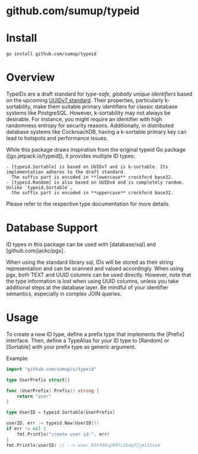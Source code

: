 <!-- DO NOT EDIT. -->
<!-- Automatically generated with https://go.jpap.org/godoc-readme-gen -->

# github.com/sumup/typeid

# Install

```shell
go install github.com/sumup/typeid
```
# Overview

TypeIDs are a draft standard for *type-safe, globally unique identifiers* based on the upcoming [UUIDv7 standard].
Their properties, particularly k-sortability, make them suitable primary identifiers for classic database systems like PostgreSQL.
However, k-sortability may not always be desirable. For instance, you might require an identifier with high randomness entropy for security reasons.
Additionally, in distributed database systems like CockroachDB, having a k-sortable primary key can lead to hotspots and performance issues.

While this package draws inspiration from the original typeid Go package ([go.jetpack.io/typeid]), it provides multiple ID types:

```
- [typeid.Sortable] is based on UUIDv7 and is k-sortable. Its implementation adheres to the draft standard.
  The suffix part is encoded in **lowercase** crockford base32.
- [typeid.Random] is also based on UUIDv4 and is completely random. Unlike `typeid.Sortable`,
  the suffix part is encoded in **uppercase** crockford base32.
```

Please refer to the respective type documentation for more details.

# Database Support

ID types in this package can be used with [database/sql] and [github.com/jackc/pgx].

When using the standard library sql, IDs will be stored as their string representation and can be scanned and valued accordingly.
When using pgx, both TEXT and UUID columns can be used directly. However, note that the type information is lost when using UUID columns, unless you take additional steps
at the database layer. Be mindful of your identifier semantics, especially in complex JOIN queries.

# Usage

To create a new ID type, define a prefix type that implements the [Prefix] interface. Then, define a TypeAlias for your ID type to [Random] or [Sortable] with your
prefix type as generic argument.

Example:

```go
import "github.com/sumup/x/typeid"

type UserPrefix struct{}

func (UserPrefix) Prefix() string {
    return "user"
}

type UserID = typeid.Sortable[UserPrefix]

userID, err := typeid.New[UserID]()
if err != nil {
    fmt.Println("create user id:", err)
}
fmt.Println(userID) // --> user_01hf98sp99fs2b4qf2jm11hse4
```

[UUIDv7 standard]: https://www.ietf.org/archive/id/draft-peabody-dispatch-new-uuid-format-01.html#name-versions

[UUIDv4 standard]: https://datatracker.ietf.org/doc/html/rfc4122




